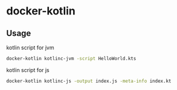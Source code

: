 # docker-kotlin

## Usage

kotlin script for jvm

```sh
docker-kotlin kotlinc-jvm -script HelloWorld.kts
```

kotlin script for js

```sh
docker-kotlin kotlinc-js -output index.js -meta-info index.kt
```
